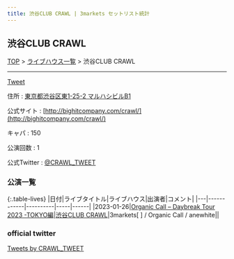 ```yaml
---
title: 渋谷CLUB CRAWL | 3markets セットリスト統計
---
```

## 渋谷CLUB CRAWL

[TOP](/setlist/) > [ライブハウス一覧](livehouses.html) > 渋谷CLUB CRAWL

___

<a href="https://twitter.com/share?ref_src=twsrc%5Etfw" data-text="3markets[ ]セットリスト > 渋谷CLUB CRAWL" class="twitter-share-button" data-via="3markets" data-hashtags="3markets" data-related="3markets" data-show-count="false">Tweet</a>

住所
:    <a href="https://www.google.co.jp/maps/search/%E6%9D%B1%E4%BA%AC%E9%83%BD%E6%B8%8B%E8%B0%B7%E5%8C%BA%E6%9D%B11-25-2%20%E3%83%9E%E3%83%AB%E3%83%8F%E3%82%B7%E3%83%93%E3%83%ABB1" rel="noopener noreferrer" target="_blank">東京都渋谷区東1-25-2 マルハシビルB1</a>

公式サイト
:    [http://bighitcompany.com/crawl/](http://bighitcompany.com/crawl/)

キャパ
:    150

公演回数
: 1


公式Twitter
: <a href="https://twitter.com/CRAWL_TWEET">@CRAWL_TWEET</a>


### 公演一覧

{:.table-lives}
|日付|ライブタイトル|ライブハウス|出演者|コメント|
|---|------------|----------|-----|------|
|<span class="nowrap">2023-01-26</span>|[Organic Call – Daybreak Tour 2023 -TOKYO編](live051.html)|[渋谷CLUB CRAWL](livehouse050.html)|3markets[ ] / Organic Call / anewhite||




### official twitter

<a class="twitter-timeline" href="https://twitter.com/CRAWL_TWEET?ref_src=twsrc%5Etfw">Tweets by CRAWL_TWEET</a> <script async src="https://platform.twitter.com/widgets.js" charset="utf-8"></script>


<script async src="https://platform.twitter.com/widgets.js" charset="utf-8"></script>